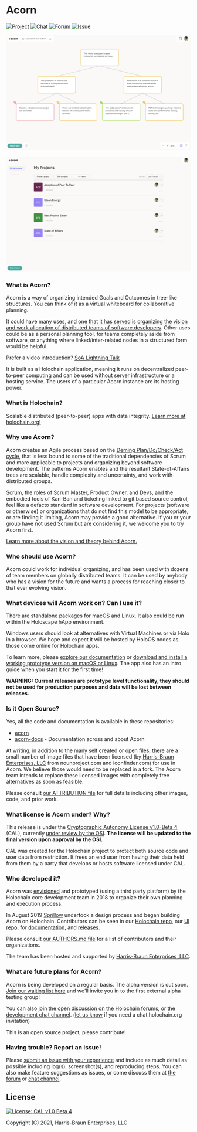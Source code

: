# Acorn

[![Project](https://img.shields.io/badge/project-acorn-blue.svg?style=flat-square)](https://github.com/h-be/acorn-docs/) [![Chat](https://img.shields.io/badge/chat-chat%2eholochain%2eorg-blue.svg?style=flat-square)](https://chat.holochain.org/appsup/channels/acornstateofaffairs) [![Forum](https://img.shields.io/badge/forum-forum%2eholochain%2eorg-blue.svg?style=flat-square)](https://forum.holochain.org/c/projects/acorn/106) [![Issue](https://img.shields.io/badge/issue-github%2ecom-blue.svg?style=flat-square)](https://github.com/h-be/acorn-release/issues/new)

![Acorn Map View Screenshot](./acorn-map-view-screenshot.png)

![Acorn My Projects View Screenshot](./acorn-my-projects-screenshot.png)


### What is Acorn?

Acorn is a way of organizing intended Goals and Outcomes in tree-like structures.  You can think of it as a virtual whiteboard for collaborative planning.

It could have many uses, and [one that it has served is organizing the vision and work allocation of distributed teams of software developers](https://github.com/h-be/acorn-docs/blob/master/vision/Acorn%20(or%20Squirrel).md).  Other uses could be as a personal planning tool, for teams completely aside from software, or anything where linked/inter-related nodes in a structured form would be helpful. 

Prefer a video introduction? [SoA Lightning Talk](https://www.youtube.com/embed/-z47R9wN5SQ?start=53&end=650&autoplay=1)

It is built as a Holochain application, meaning it runs on decentralized peer-to-peer computing and can be used without server infrastructure or a hosting service.  The users of a particular Acorn instance are its hosting power.


### What is Holochain?

Scalable distributed (peer-to-peer) apps with data integrity. [Learn more at holochain.org!](https://holochain.org)


### Why use Acorn?

Acorn creates an Agile process based on the [Deming Plan/Do/Check/Act cycle](https://en.wikipedia.org/wiki/PDCA), that is less bound to some of the traditional dependencies of Scrum and more applicable to projects and organizing beyond software development.  The patterns Acorn enables and the resultant State-of-Affairs trees are scalable, handle complexity and uncertainty, and work with distributed groups.

Scrum, the roles of Scrum Master, Product Owner, and Devs, and the embodied tools of Kan-Ban and ticketing linked to git based source control, feel like a defacto standard in software development.  For projects (software or otherwise) or organizations that do not find this model to be appropriate, or are finding it limiting, Acorn may provide a good alternative.  If you or your group have not used Scrum but are considering it, we welcome you to try Acorn first.

[Learn more about the vision and theory behind Acorn.](https://github.com/h-be/acorn-docs/blob/master/vision/Acorn%20(or%20Squirrel).md)


### Who should use Acorn?

Acorn could work for individual organizing, and has been used with dozens of team members on globally distributed teams.  It can be used by anybody who has a vision for the future and wants a process for reaching closer to that ever evolving vision.


### What devices will Acorn work on?  Can I use it?

There are standalone packages for macOS and Linux.  It also could be run within the Holoscape hApp environment.

Windows users should look at alternatives with Virtual Machines or via Holo in a browser.  We hope and expect it will be hosted by HoloOS nodes as those come online for Holochain apps.

To learn more, please [explore our documentation](https://github.com/h-be/acorn-docs/) or [download and install a working prototype version on macOS or Linux](https://github.com/h-be/acorn-release/releases/). The app also has an intro guide when you start it for the first time!

**WARNING: Current releases are prototype level functionality, they should not be used for production purposes and data will be lost between releases.**


### Is it Open Source?

Yes, all the code and documentation is available in these repositories:
* [acorn](https://github.com/h-be/acorn)
* [acorn-docs](https://github.com/h-be/acorn-docs) - Documentation across and about Acorn

At writing, in addition to the many self created or open files, there are a small number of image files that have been licensed (by [Harris-Braun Enterprises, LLC](https://harris-braun.com) from nounproject.com and iconfinder.com) for use in Acorn.  We believe those would need to be replaced in a fork.  The Acorn team intends to replace these licensed images with completely free alternatives as soon as feasible. 

Please consult [our ATTRIBUTION file](https://github.com/h-be/acorn-docs/blob/master/ATTRIBUTION.md) for full details including other images, code, and prior work.


### What license is Acorn under?  Why?

This release is under the [Cryptographic Autonomy License v1.0-Beta 4](https://github.com/holochain/cryptographic-autonomy-license) (CAL), currently [under review by the OSI](http://lists.opensource.org/pipermail/license-review_lists.opensource.org/2019-December/004455.html).  **The license will be updated to the final version upon approval by the OSI.**

CAL was created for the Holochain project to protect both source code and user data from restriction.  It frees an end user from having their data held from them by a party that develops or hosts software licensed under CAL.


### Who developed it?

Acorn was [envisioned](https://github.com/h-be/acorn-docs/blob/master/vision/Acorn%20(or%20Squirrel).md) and prototyped (using a third party platform) by the Holochain core development team in 2018 to organize their own planning and execution process.

In August 2019 [Sprillow](https://sprillow.com) undertook a design process and began building Acorn on Holochain.  Contributors can be seen in our [Holochain repo](https://github.com/h-be/acorn-hc/graphs/contributors), our [UI repo](https://github.com/h-be/acorn-ui/graphs/contributors), for [documentation](https://github.com/h-be/acorn-docs/graphs/contributors), and [releases](https://github.com/h-be/acorn-release/graphs/contributors).

Please consult [our AUTHORS.md file](https://github.com/h-be/acorn-docs/blob/master/AUTHORS.md) for a list of contributors and their organizations.

The team has been hosted and supported by [Harris-Braun Enterprises, LLC](https://harris-braun.com).


### What are future plans for Acorn?

Acorn is being developed on a regular basis. The alpha version is out soon. [Join our waiting list here](https://forms.gle/8QCNveDnDGwaWLoa7) and we'll invite you in to the first external alpha testing group!

You can also join [the open discussion on the Holochain forums](https://forum.holochain.org/c/projects/acorn/106), or [the development chat channel](https://chat.holochain.org/appsup/channels/acornstateofaffairs). ([let us know](mailto:info@harris-braun.com?chat.holochain.org%20invitation) if you need a chat.holochain.org invitation)

This is an open source project, please contribute!


### Having trouble? Report an issue!

Please [submit an issue with your experience](https://github.com/h-be/acorn-release/issues/new) and include as much detail as possible including log(s), screenshot(s), and reproducing steps.  You can also make feature suggestions as issues, or come discuss them at [the forum](https://forum.holochain.org/c/projects/acorn/106) or [chat channel](https://chat.holochain.org/appsup/channels/acornstateofaffairs).


## License
[![License: CAL v1.0 Beta 4](https://img.shields.io/badge/License-CAL%20v1.0%20Beta%204-blue.svg)](https://github.com/holochain/cryptographic-autonomy-license)

Copyright (C) 2021, Harris-Braun Enterprises, LLC

